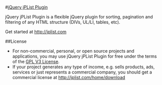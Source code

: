 #[jQuery jPList Plugin](http://jplist.com)

jQuery jPList Plugin is a flexible jQuery plugin 
for sorting, pagination and filtering of any HTML structure (DIVs, UL/LI, tables, etc). 

Get started at http://jplist.com

##License
- For non-commercial, personal, or open source projects and applications, 
you may use jQuery jPList Plugin for free under the terms of the [GPL V3 License](https://gnu.org/licenses/gpl.html). 
- If your project generates any type of income, e.g. sells products, ads, services or just represents a commercial company, you should get a commercial license at http://jplist.com/home/download


